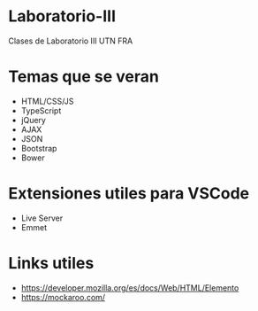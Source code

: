 # Laboratorio-III
Clases de Laboratorio III UTN FRA

# Temas que se veran
* HTML/CSS/JS
* TypeScript
* jQuery
* AJAX
* JSON
* Bootstrap
* Bower

# Extensiones utiles para VSCode
* Live Server
* Emmet

# Links utiles
* https://developer.mozilla.org/es/docs/Web/HTML/Elemento
* https://mockaroo.com/
